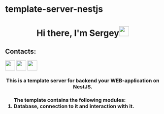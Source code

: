 # template-server-nestjs
<h1 align="center">Hi there, I'm Sergey</a><img src="https://github.com/blackcater/blackcater/raw/main/images/Hi.gif" height="32"/></h1>
<h2>Contacts:</h2>
<a align='center' href="https://t.me/djsbortsov" target="_blank"><img align='center' src="https://cdn-icons-png.flaticon.com/512/5968/5968804.png" height="32"/></a>
<a class="margin-icon" align='center' margin-left=10px href="https://vk.com/djsbortsov" target="_blank"><img align='center' src="https://cdn-icons-png.flaticon.com/512/5968/5968835.png" height="32"/></a>
<a class="margin-icon" align='center' margin-left=10px href="https://github.com/4sergeibortsov4" target="_blank"><img align='center' src="https://cdn.icon-icons.com/icons2/1907/PNG/512/iconfinder-github-4555889_121361.png" height="32"/></a>
<h3 align="center">This is a template server for backend your WEB-application on NestJS.<h3/>
<ol align='left'> The template contains the following modules: 
  <li>Database, connection to it and interaction with it.</li>
</ol>
